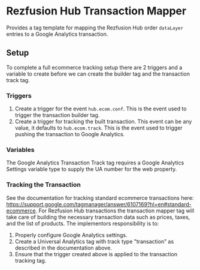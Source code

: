 # Rezfusion Hub Transaction Mapper

Provides a tag template for mapping the Rezfusion Hub order `dataLayer` entries to
a Google Analytics transaction.

## Setup

To complete a full ecommerce tracking setup there are 2 triggers and a variable to create before we can create the builder tag and the transaction track tag.

### Triggers

1. Create a trigger for the event `hub.ecom.conf`. This is the event used to trigger the transaction builder tag.
2. Create a trigger for tracking the built transaction. This event can be any value, it defaults to `hub.ecom.track`. This is the event used to trigger pushing the transaction to Google Analytics.

### Variables

The Google Analytics Transaction Track tag requires a Google Analytics Settings variable type to supply the UA number for the web property.

### Tracking the Transaction

See the documentation for tracking standard ecommerce transactions here: https://support.google.com/tagmanager/answer/6107169?hl=en#standard-ecommerce. For Rezfusion Hub transactions the transaction mapper tag will take care of building the necessary transaction data such as prices, taxes, and the list of products. The implementors responsibility is to:

1. Properly configure Google Analytics settings.
2. Create a Universal Analytics tag with track type "transaction" as described in the documentation above.
3. Ensure that the trigger created above is applied to the transaction tracking tag.